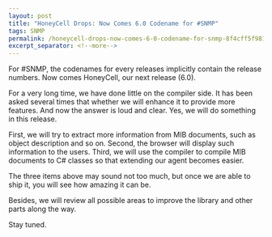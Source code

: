 ```yaml
---
layout: post
title: "HoneyCell Drops: Now Comes 6.0 Codename for #SNMP"
tags: SNMP
permalink: /honeycell-drops-now-comes-6-0-codename-for-snmp-8f4cff5f981f
excerpt_separator: <!--more-->
---
```

For #SNMP, the codenames for every releases implicitly contain the release numbers. Now comes HoneyCell, our next release (6.0).
<!--more-->

For a very long time, we have done little on the compiler side. It has been asked several times that whether we will enhance it to provide more features. And now the answer is loud and clear. Yes, we will do something in this release.

First, we will try to extract more information from MIB documents, such as object description and so on. Second, the browser will display such information to the users. Third, we will use the compiler to compile MIB documents to C# classes so that extending our agent becomes easier.

The three items above may sound not too much, but once we are able to ship it, you will see how amazing it can be.

Besides, we will review all possible areas to improve the library and other parts along the way.

Stay tuned.
